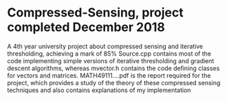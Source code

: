 # Compressed-Sensing, project completed December 2018
A 4th year university project about compressed sensing and iterative thresholding, achieving a mark of 85%
Source.cpp contains most of the code implementing simple versions of iterative thresholding and gradient descent algorithms, 
whereas mvector.h contains the code defining classes for vectors and matrices. MATH49111....pdf is the report required for the project, 
which provides a study of the theory of these compressed sensing techniques and also contains explanations of my implementation

